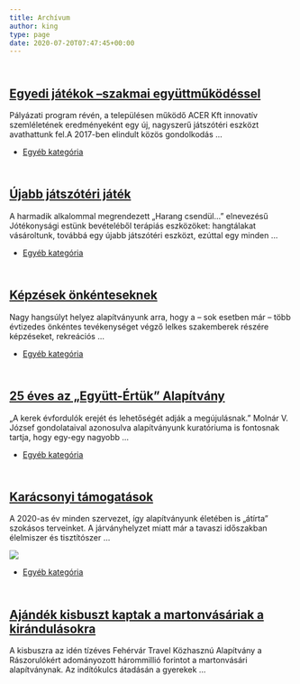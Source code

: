 ```yaml
---
title: Archívum
author: king
type: page
date: 2020-07-20T07:47:45+00:00
---
```

## <a href="https://egyutt-ertuk.hu/egyedi-jatekok-szakmai-egyuttmukodessel/" target="_self" rel="noopener"><br /> Egyedi játékok –szakmai együttműködéssel </a>


Pályázati program révén, a településen működő ACER Kft innovatív szemléletének eredményeként egy új, nagyszerű játszótéri eszközt avathattunk fel.A 2017-ben elindult közös gondolkodás …

  * [Egyéb kategória][1]

## <a href="https://egyutt-ertuk.hu/ujabb-jatszoteri-jatek/" target="_self" rel="noopener"><br /> Újabb játszótéri játék </a>


A harmadik alkalommal megrendezett „Harang csendül…” elnevezésű Jótékonysági estünk bevételéből terápiás eszközöket: hangtálakat vásároltunk, továbbá egy újabb játszótéri eszközt, ezúttal egy minden …

  * [Egyéb kategória][1]

## <a href="https://egyutt-ertuk.hu/kepzesek-onkenteseknek/" target="_self" rel="noopener"><br /> Képzések önkénteseknek </a>


Nagy hangsúlyt helyez alapítványunk arra, hogy a – sok esetben már – több évtizedes önkéntes tevékenységet végző lelkes szakemberek részére képzéseket, rekreációs …

  * [Egyéb kategória][1]

## <a href="https://egyutt-ertuk.hu/25-eves-az-egyutt-ertuk-alapitvany/" target="_self" rel="noopener"><br /> 25 éves az „Együtt-Értük” Alapítvány </a>

„A kerek évfordulók erejét és lehetőségét adják a megújulásnak.” Molnár V. József gondolataival azonosulva alapítványunk kuratóriuma is fontosnak tartja, hogy egy-egy nagyobb …

  * [Egyéb kategória][1]

## <a href="https://egyutt-ertuk.hu/karacsonyi-tamogatasok/" target="_self" rel="noopener"><br /> Karácsonyi támogatások </a>

A 2020-as év minden szervezet, így alapítványunk életében is „átírta” szokásos terveinket. A járványhelyzet miatt már a tavaszi időszakban élelmiszer és tisztítószer …

![](/wp-content/uploads/2020/12/DSC08317.jpg)  
<a href="https://egyutt-ertuk.hu/ajandek-kisbuszt-kaptak-a-martonvasariak-a-kirandulasokra/" target="_self" rel="noopener"></a>

* [Egyéb kategória][1]

## <a href="https://egyutt-ertuk.hu/ajandek-kisbuszt-kaptak-a-martonvasariak-a-kirandulasokra/" target="_self" rel="noopener"><br /> Ajándék kisbuszt kaptak a martonvásáriak a kirándulásokra </a>

A kisbuszra az idén tízéves Fehérvár Travel Közhasznú Alapítvány a Rászorulókért adományozott hárommillió forintot a martonvásári alapítványnak. Az indítókulcs átadásán a gyerekek …

[1]: https://egyutt-ertuk.hu/category/egyeb/